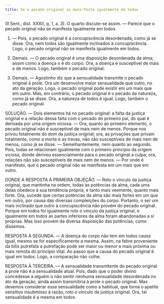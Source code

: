 ```yaml
---
title: Se o pecado original se mani¬festa igualmente em todos
---
```


(II Sent., dist. XXXII, q. 1, a. 3).
  O quarto discute-se assim. — Parece que o pecado original não se manifesta igualmente em todos.  

1. — Pois, o pecado original é a concupiscência desordenada, como já se disse. Ora, nem todos são igualmente inclinados à concupiscência. Logo, o pecado original não se manifesta igualmente em todos.  

2. Demais. — O pecado original é uma disposição desordenada da alma; assim como a doença o é do corpo. Ora, a doença é susceptível de mais e de menos. Logo, também o pecado original.  

3. Demais. — Agostinho diz que a sensualidade transmite o pecado original à prole. Ora um desenvolve maior sensualidade que outro, no ato da geração. Logo, o pecado original pode existir em um mais que em outro.  Mas, em contrário, o pecado original é o pecado da natureza, como já se disse. Ora, a natureza de todos é igual. Logo, também o pecado original.  

SOLUÇÃO. — Dois elementos há no pecado original: a falta da justiça original e a relação dessa falta com o pecado do primeiro pai, do qual é derivada por uma origem viciosa. — Ora, quanto ao primeiro elemento, o pecado original não é susceptível de mais nem de menos. Porque nos privou totalmente do dom da justiça original; ora, as privações que privam totalmente, como a morte e as trevas, não são susceptíveis de mais nem de menos, como já se disse. — Semelhantemente, nem quanto ao segundo. Pois, todas se relacionam igualmente com o primeiro princípio da origem viciosa, donde derivou essencialmente para o pecado original a culpa; ora, relações não são susceptíveis de mais nem de menos. — Por onde é manifesto, que o pecado original não se manifesta em um mais que em outro.  

DONDE A RESPOSTA À PRIMEIRA OBJEÇÃO. — Roto o vínculo da justiça original, que mantinha na ordem, todas as potências da alma, cada uma delas obedece à sua tendência própria, e tanto mais veemente, quanto mais forte. Ora, sucede que certas potências da alma são mais fortes em um que em outro, por causa das diversas compleições do corpo. Portanto, o ser um mais inclinado que outro à concupiscência não provém do pecado original. Porque em todos foi igualmente roto o vínculo da justiça original, e igualmente em todos as partes inferiores da alma foram abandonadas a si próprias. Mas isso provém da diversa disposição das potências, como dissemos.  

RESPOSTA À SEGUNDA. — A doença do corpo não tem em todos causa igual, mesmo se for especificamente a mesma. Assim, na febre proveniente da bílis putrefata a putrefação pode ser maior ou menor e mais próxima ou mais remota do princípio vital. Ao passo que a causa do pecado original é igual em todos. Logo, a comparação não colhe.  

RESPOSTA À TERCEIRA. — A sensualidade transmitente do pecado original à prole não é a sensualidade atual. Pois, dado que o poder divino concedesse a alguém o não sentir nenhuma sensualidade desordenada no ato da geração, ainda assim transmitiria à prole o pecado original. Mas devemos considerar essa sensualidade como a habitual, que torna o apetite sensitivo insubmisso à razão, roto o vínculo da justiça original. Ora, tal sensualidade é a mesma em todos.
